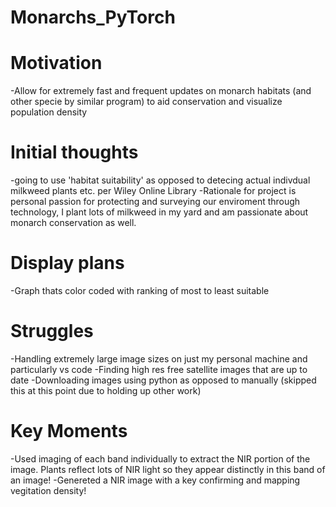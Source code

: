 # Monarchs_PyTorch

# Motivation
-Allow for extremely fast and frequent updates on monarch habitats (and other specie by similar program) to aid conservation and visualize population density

# Initial thoughts
-going to use 'habitat suitability' as opposed to detecing actual indivdual milkweed plants etc. per Wiley Online Library
-Rationale for project is personal passion for protecting and surveying our enviroment through technology, I plant lots of milkweed in my yard and am passionate about monarch conservation as well.

# Display plans
-Graph thats color coded with ranking of most to least suitable

# Struggles
-Handling extremely large image sizes on just my personal machine and particularly vs code
-Finding high res free satellite images that are up to date
-Downloading images using python as opposed to manually (skipped this at this point due to holding up other work)

# Key Moments
-Used imaging of each band individually to extract the NIR portion of the image. Plants reflect lots of NIR light so they appear distinctly in this band of an image!
-Genereted a NIR image with a key confirming and mapping vegitation density!

